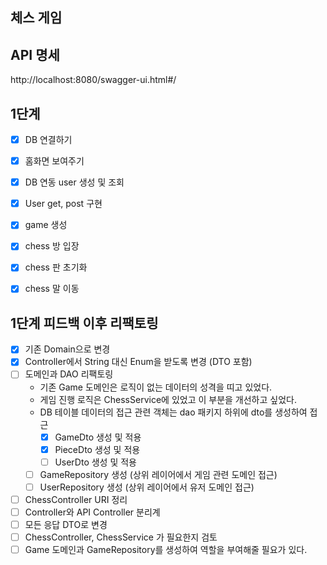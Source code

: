 ## 체스 게임
## API 명세
http://localhost:8080/swagger-ui.html#/

## 1단계
- [x] DB 연결하기
- [x] 홈화면 보여주기
- [x] DB 연동 user 생성 및 조회 
- [x] User get, post 구현
- [x] game 생성 
- [x] chess 방 입장
- [x] chess 판 초기화
- [x] chess 말 이동


## 1단계 피드백 이후 리팩토링
- [x] 기존 Domain으로 변경
- [x] Controller에서 String 대신 Enum을 받도록 변경 (DTO 포함)
- [ ] 도메인과 DAO 리팩토링
    - 기존 Game 도메인은 로직이 없는 데이터의 성격을 띠고 있었다.
    - 게임 진행 로직은 ChessService에 있었고 이 부분을 개선하고 싶었다.
    - DB 테이블 데이터의 접근 관련 객체는 dao 패키지 하위에 dto를 생성하여 접근 
      - [x] GameDto 생성 및 적용
      - [x] PieceDto 생성 및 적용
      - [ ] UserDto 생성 및 적용
    - [ ] GameRepository 생성 (상위 레이어에서 게임 관련 도메인 접근) 
    - [ ] UserRepository 생성 (상위 레이어에서 유저 도메인 접근) 

- [ ] ChessController URI 정리
- [ ] Controller와 API Controller 분리계
- [ ] 모든 응답 DTO로 변경
- [ ] ChessController, ChessService 가 필요한지 검토
- [ ] Game 도메인과 GameRepository를 생성하여 역할을 부여해줄 필요가 있다.
